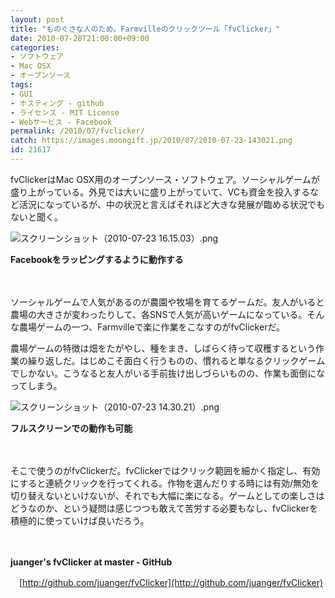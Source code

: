 ```yaml
---
layout: post
title: "ものぐさな人のため。Farmvilleのクリックツール「fvClicker」"
date: 2010-07-28T21:00:00+09:00
categories:
- ソフトウェア
- Mac OSX
- オープンソース
tags: 
- GUI
- ホスティング - github
- ライセンス - MIT License
- Webサービス - Facebook
permalink: /2010/07/fvclicker/
catch: https://images.moongift.jp/2010/07/2010-07-23-143021.png
id: 21617
---
```

fvClickerはMac OSX用のオープンソース・ソフトウェア。ソーシャルゲームが盛り上がっている。外見では大いに盛り上がっていて、VCも資金を投入するなど活況になっているが、中の状況と言えばそれほど大きな発展が臨める状況でもないと聞く。

  

![スクリーンショット（2010-07-23 16.15.03）.png](https://images.moongift.jp/2010/07/2010-07-23-161503.png)  
  
**Facebookをラッピングするように動作する**

  

　

  

ソーシャルゲームで人気があるのが農園や牧場を育てるゲームだ。友人がいると農場の大きさが変わったりして、各SNSで人気が高いゲームになっている。そんな農場ゲームの一つ、Farmvilleで楽に作業をこなすのがfvClickerだ。

  
<!--more-->

農場ゲームの特徴は畑をたがやし、種をまき、しばらく待って収穫するという作業の繰り返しだ。はじめこそ面白く行うものの、慣れると単なるクリックゲームでしかない。こうなると友人がいる手前抜け出しづらいものの、作業も面倒になってしまう。

  

![スクリーンショット（2010-07-23 14.30.21）.png](https://images.moongift.jp/2010/07/2010-07-23-143021.png)  
  
**フルスクリーンでの動作も可能**

  

　

  

そこで使うのがfvClickerだ。fvClickerではクリック範囲を細かく指定し、有効にすると連続クリックを行ってくれる。作物を選んだりする時には有効/無効を切り替えないといけないが、それでも大幅に楽になる。ゲームとしての楽しさはどうなのか、という疑問は感じつつも敢えて苦労する必要もなし、fvClickerを積極的に使っていけば良いだろう。

  

　

  

**juanger's fvClicker at master - GitHub**  
  
　[http://github.com/juanger/fvClicker](http://github.com/juanger/fvClicker)

  
